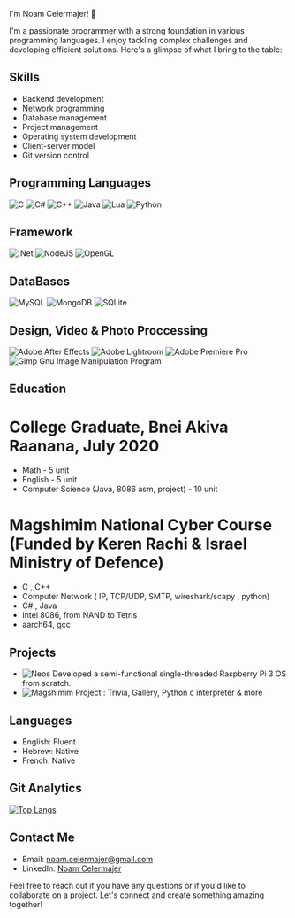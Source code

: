 I'm Noam Celermajer! 👋

I'm a passionate programmer with a strong foundation in various programming languages. I enjoy tackling complex challenges and developing efficient solutions. Here's a glimpse of what I bring to the table:

## Skills
- Backend development
- Network programming
- Database management
- Project management
- Operating system development
- Client-server model
- Git version control

## Programming Languages
![C](https://img.shields.io/badge/c-%2300599C.svg?style=for-the-badge&logo=c&logoColor=white) 
![C#](https://img.shields.io/badge/c%23-%23239120.svg?style=for-the-badge&logo=c-sharp&logoColor=white)
![C++](https://img.shields.io/badge/c++-%2300599C.svg?style=for-the-badge&logo=c%2B%2B&logoColor=white)
![Java](https://img.shields.io/badge/java-%23ED8B00.svg?style=for-the-badge&logo=openjdk&logoColor=white)
![Lua](https://img.shields.io/badge/lua-%232C2D72.svg?style=for-the-badge&logo=lua&logoColor=white)
![Python](https://img.shields.io/badge/python-3670A0?style=for-the-badge&logo=python&logoColor=ffdd54)

## Framework 
![.Net](https://img.shields.io/badge/.NET-5C2D91?style=for-the-badge&logo=.net&logoColor=white)
![NodeJS](https://img.shields.io/badge/node.js-6DA55F?style=for-the-badge&logo=node.js&logoColor=white)
![OpenGL](https://img.shields.io/badge/OpenGL-%23FFFFFF.svg?style=for-the-badge&logo=opengl)

## DataBases
![MySQL](https://img.shields.io/badge/mysql-%2300f.svg?style=for-the-badge&logo=mysql&logoColor=white)
![MongoDB](https://img.shields.io/badge/MongoDB-%234ea94b.svg?style=for-the-badge&logo=mongodb&logoColor=white)
![SQLite](https://img.shields.io/badge/sqlite-%2307405e.svg?style=for-the-badge&logo=sqlite&logoColor=white)

## Design, Video & Photo Proccessing 
![Adobe After Effects](https://img.shields.io/badge/Adobe%20After%20Effects-9999FF.svg?style=for-the-badge&logo=Adobe%20After%20Effects&logoColor=white)
![Adobe Lightroom](https://img.shields.io/badge/Adobe%20Lightroom-31A8FF.svg?style=for-the-badge&logo=Adobe%20Lightroom&logoColor=white)
![Adobe Premiere Pro](https://img.shields.io/badge/Adobe%20Premiere%20Pro-9999FF.svg?style=for-the-badge&logo=Adobe%20Premiere%20Pro&logoColor=white)
![Gimp Gnu Image Manipulation Program](https://img.shields.io/badge/Gimp-657D8B?style=for-the-badge&logo=gimp&logoColor=FFFFFF)


 ## Education
 
# College Graduate, Bnei Akiva Raanana, July 2020
   - Math - 5 unit
   - English - 5 unit
   - Computer Science (Java, 8086 asm, project) - 10 unit
   
# Magshimim National Cyber Course (Funded by Keren Rachi & Israel Ministry of Defence)
  - C , C++
  - Computer Network ( IP, TCP/UDP, SMTP, wireshark/scapy , python)
  - C# , Java
  - Intel 8086, from NAND to Tetris
  - aarch64, gcc

## Projects
- ![Neos]({https://github.com/Noamcelermajer/-RPios_project}) Developed a semi-functional single-threaded Raspberry Pi 3 OS from scratch.
- ![Magshimim Project : Trivia, Gallery, Python c interpreter & more]({https://github.com/Noamcelermajer/Magshimim-Projects})

## Languages
- English: Fluent
- Hebrew: Native
- French: Native


## Git Analytics
[![Top Langs](https://github-readme-stats.vercel.app/api/top-langs/?username=noamcelermajer&hide_progress=true)](https://github.com/anuraghazra/github-readme-stats)

## Contact Me
- Email: noam.celermajer@gmail.com
- LinkedIn: [Noam Celermajer](https://www.linkedin.com/in/noam-celermajer-67aba425b/)


Feel free to reach out if you have any questions or if you'd like to collaborate on a project. Let's connect and create something amazing together!

